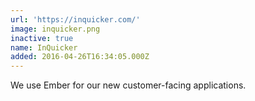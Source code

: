 ```yaml
---
url: 'https://inquicker.com/'
image: inquicker.png
inactive: true
name: InQuicker
added: 2016-04-26T16:34:05.000Z
---
```

We use Ember for our new customer-facing applications.